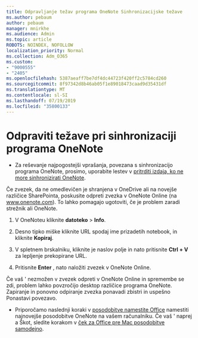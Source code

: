 ```yaml
---
title: Odpravljanje težav programa OneNote Sinhronizacijske težave
ms.author: pebaum
author: pebaum
manager: mnirkhe
ms.audience: Admin
ms.topic: article
ROBOTS: NOINDEX, NOFOLLOW
localization_priority: Normal
ms.collection: Adm_O365
ms.custom:
- "9000555"
- "2405"
ms.openlocfilehash: 5387aeaff7be7df4dc44723f420ff2c5784cd260
ms.sourcegitcommit: 8f97342d8b46ab05f1e89018473caad9d35431df
ms.translationtype: MT
ms.contentlocale: sl-SI
ms.lasthandoff: 07/19/2019
ms.locfileid: "35800133"
---
```

# <a name="troubleshoot-onenote-sync-issues"></a>Odpraviti težave pri sinhronizaciji programa OneNote

* Za reševanje najpogostejši vprašanja, povezana s sinhronizacijo programa OneNote, prosimo, uporabite lestev v [pritrditi izdaja, ko ne more sinhronizirati OneNote](https://support.office.com/article/Fix-issues-when-you-can-t-sync-OneNote-299495ef-66d1-448f-90c1-b785a6968d45).

Če zvezek, da ne omedlevičen je shranjena v OneDrive ali na novejše različice SharePointa, poskusite odpreti zvezka v OneNote Online (na www.onenote.com). To lahko pomagajo ugotoviti, če je problem zaradi strežnik ali OneNote.

1. V OneNoteu kliknite **datoteko** > **Info**.

2. Desno tipko miške kliknite URL spodaj ime prizadetih notebook, in kliknite **Kopiraj**.

3. V spletnem brskalniku, kliknite je naslov polje in nato pritisnite **Ctrl + V** za lepljenje prekopirane URL.

4. Pritisnite **Enter** , nato naložiti zvezek v OneNote Online.

Če vaš ' nezmožen v zvezek odpreti v OneNote Online in spremembe se zdi, problem lahko povzročijo desktop različice programa OneNote. Zapiranje in ponovno odpiranje zvezka ponavadi zbistri in uspešno Ponastavi povezavo.

* Priporočamo naslednji koraki v [posodobitve namestite Office](https://support.office.com/article/Install-Office-updates-2ab296f3-7f03-43a2-8e50-46de917611c5) namestiti najnovejše posodobitve OneNote na vašem računalniku. Če vaš ' naprej a Škot, sledite korakom v [ček za Office pre Mac posodobitve samodejno](https://support.office.com/article/update-office-for-mac-automatically-bfd1e497-c24d-4754-92ab-910a4074d7c1).